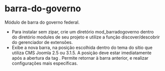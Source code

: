 barra-do-governo
================

Módulo de barra do governo federal.
- Para instalar sem zipar, crie um diretório mod_barradogoverno dentro do diretório modules de seu projeto e utilize a função discover/descobrir do gerenciador de extensões.
- Exibe a nova barra, na posição escolhida dentro do tema do sítio que utiliza CMS Joomla 2.5 ou 3.1.5. A posição deve estar imediatamente após a abertura da tag <BODY>. Permite retornar à barra anterior, e realizar configurações mais específicas.